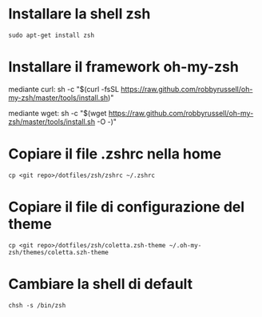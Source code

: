 # Installare la shell zsh

	sudo apt-get install zsh

# Installare il framework oh-my-zsh

mediante curl:
	sh -c "$(curl -fsSL https://raw.github.com/robbyrussell/oh-my-zsh/master/tools/install.sh)"

mediante wget:
sh -c "$(wget https://raw.github.com/robbyrussell/oh-my-zsh/master/tools/install.sh -O -)"

# Copiare il file .zshrc nella home

	cp <git repo>/dotfiles/zsh/zshrc ~/.zshrc

# Copiare il file di configurazione del theme

	cp <git repo>/dotfiles/zsh/coletta.zsh-theme ~/.oh-my-zsh/themes/coletta.szh-theme

# Cambiare la shell di default 

	chsh -s /bin/zsh
